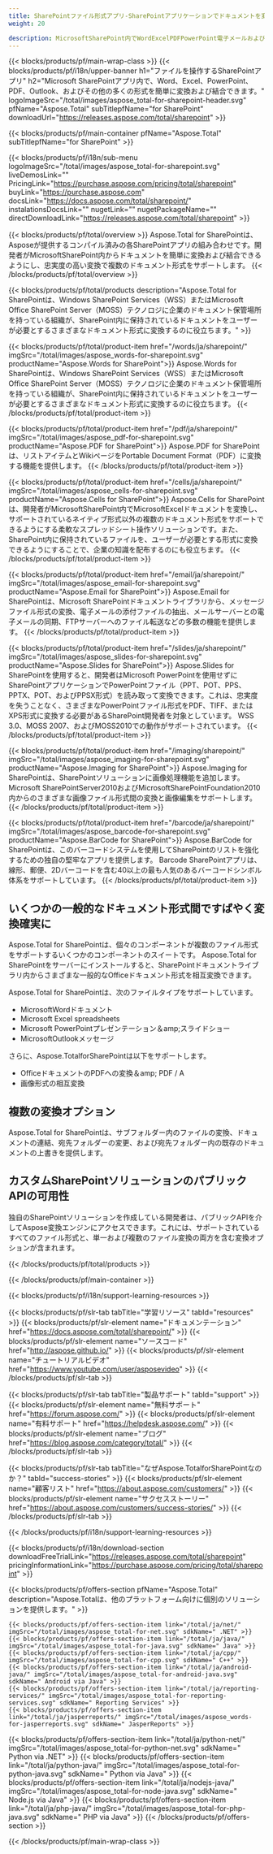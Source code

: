 ```yaml
---
title: SharePointファイル形式アプリ-SharePointアプリケーションでドキュメントを変換する 
weight: 20

description: MicrosoftSharePoint内でWordExcelPDFPowerPoint電子メールおよびイメージングドキュメント形式を変換および結合するSharePointファイル形式アプリ
---
```


{{< blocks/products/pf/main-wrap-class >}}
{{< blocks/products/pf/i18n/upper-banner h1="ファイルを操作するSharePointアプリ" h2="Microsoft SharePointアプリ内で、Word、Excel、PowerPoint、PDF、Outlook、およびその他の多くの形式を簡単に変換および結合できます。" logoImageSrc="/total/images/aspose_total-for-sharepoint-header.svg" pfName="Aspose.Total" subTitlepfName="for SharePoint" downloadUrl="https://releases.aspose.com/total/sharepoint" >}}

{{< blocks/products/pf/main-container pfName="Aspose.Total" subTitlepfName="for SharePoint" >}}

{{< blocks/products/pf/i18n/sub-menu logoImageSrc="/total/images/aspose_total-for-sharepoint.svg" liveDemosLink="" PricingLink="https://purchase.aspose.com/pricing/total/sharepoint" buyLink="https://purchase.aspose.com" docsLink="https://docs.aspose.com/total/sharepoint/" instalationsDocsLink="" nugetLink="" nugetPackageName="" directDownloadLink="https://releases.aspose.com/total/sharepoint" >}}

{{< blocks/products/pf/total/overview >}}
Aspose.Total for SharePointは、Asposeが提供するコンパイル済みの各SharePointアプリの組み合わせです。開発者がMicrosoftSharePoint内からドキュメントを簡単に変換および結合できるようにし、忠実度の高い変換で複数のドキュメント形式をサポートします。
{{< /blocks/products/pf/total/overview >}}

{{< blocks/products/pf/total/products description="Aspose.Total for SharePointは、Windows SharePoint Services（WSS）またはMicrosoft Office SharePoint Server（MOSS）テクノロジに企業のドキュメント保管場所を持っている組織が、SharePoint内に保持されているドキュメントをユーザーが必要とするさまざまなドキュメント形式に変換するのに役立ちます。" >}}

{{< blocks/products/pf/total/product-item href="/words/ja/sharepoint/" imgSrc="/total/images/aspose_words-for-sharepoint.svg" productName="Aspose.Words for SharePoint">}}
Aspose.Words for SharePointは、Windows SharePoint Services（WSS）またはMicrosoft Office SharePoint Server（MOSS）テクノロジに企業のドキュメント保管場所を持っている組織が、SharePoint内に保持されているドキュメントをユーザーが必要とするさまざまなドキュメント形式に変換するのに役立ちます。
{{< /blocks/products/pf/total/product-item >}}

{{< blocks/products/pf/total/product-item href="/pdf/ja/sharepoint/" imgSrc="/total/images/aspose_pdf-for-sharepoint.svg" productName="Aspose.PDF for SharePoint">}}
Aspose.PDF for SharePointは、リストアイテムとWikiページをPortable Document Format（PDF）に変換する機能を提供します。
{{< /blocks/products/pf/total/product-item >}}

{{< blocks/products/pf/total/product-item href="/cells/ja/sharepoint/" imgSrc="/total/images/aspose_cells-for-sharepoint.svg" productName="Aspose.Cells for SharePoint">}}
Aspose.Cells for SharePointは、開発者がMicrosoftSharePoint内でMicrosoftExcelドキュメントを変換し、サポートされているネイティブ形式以外の複数のドキュメント形式をサポートできるようにする柔軟なスプレッドシート操作ソリューションです。また、SharePoint内に保持されているファイルを、ユーザーが必要とする形式に変換できるようにすることで、企業の知識を配布するのにも役立ちます。
{{< /blocks/products/pf/total/product-item >}}

{{< blocks/products/pf/total/product-item href="/email/ja/sharepoint/" imgSrc="/total/images/aspose_email-for-sharepoint.svg" productName="Aspose.Email for SharePoint">}}
Aspose.Email for SharePointは、Microsoft SharePointドキュメントライブラリから、メッセージファイル形式の変換、電子メールの添付ファイルの抽出、メールサーバーとの電子メールの同期、FTPサーバーへのファイル転送などの多数の機能を提供します。
{{< /blocks/products/pf/total/product-item >}}

{{< blocks/products/pf/total/product-item href="/slides/ja/sharepoint/" imgSrc="/total/images/aspose_slides-for-sharepoint.svg" productName="Aspose.Slides for SharePoint">}}
Aspose.Slides for SharePointを使用すると、開発者はMicrosoft PowerPointを使用せずにSharePointアプリケーションでPowerPointファイル（PPT、POT、PPS、PPTX、POT、およびPPSX形式）を読み取って変換できます。これは、忠実度を失うことなく、さまざまなPowerPointファイル形式をPDF、TIFF、またはXPS形式に変換する必要があるSharePoint開発者を対象としています。 WSS 3.0、MOSS 2007、およびMOSS2010での動作がサポートされています。
{{< /blocks/products/pf/total/product-item >}}

{{< blocks/products/pf/total/product-item href="/imaging/sharepoint/" imgSrc="/total/images/aspose_imaging-for-sharepoint.svg" productName="Aspose.Imaging for SharePoint">}}
Aspose.Imaging for SharePointは、SharePointソリューションに画像処理機能を追加します。 Microsoft SharePointServer2010およびMicrosoftSharePointFoundation2010内からのさまざまな画像ファイル形式間の変換と画像編集をサポートします。
{{< /blocks/products/pf/total/product-item >}}

{{< blocks/products/pf/total/product-item href="/barcode/ja/sharepoint/" imgSrc="/total/images/aspose_barcode-for-sharepoint.svg" productName="Aspose.BarCode for SharePoint">}}
Aspose.BarCode for SharePointは、このバーコードシステムを使用してSharePointのリストを強化するための独自の堅牢なアプリを提供します。 Barcode SharePointアプリは、線形、郵便、2Dバーコードを含む40以上の最も人気のあるバーコードシンボル体系をサポートしています。
{{< /blocks/products/pf/total/product-item >}}

<!--<p></p>-->
<div class="col-lg-12">
 <h2 class="h2title">
  <a class="anchor" id="features" name="features">
  </a>
  いくつかの一般的なドキュメント形式間ですばやく変換確実に
 </h2>
 <p>
  Aspose.Total for SharePointは、個々のコンポーネントが複数のファイル形式をサポートするいくつかのコンポーネントのスイートです。 Aspose.Total for SharePointをサーバーにインストールすると、SharePointドキュメントライブラリ内からさまざまな一般的なOfficeドキュメント形式を相互変換できます。
 </p>
 <p>
  Aspose.Total for SharePointは、次のファイルタイプをサポートしています。
 </p>
 <ul class="unstyled">
  <li>
   MicrosoftWordドキュメント
  </li>
  <li>
   Microsoft Excel spreadsheets
  </li>
  <li>
   Microsoft PowerPointプレゼンテーション＆amp;スライドショー
  </li>
  <li>
   MicrosoftOutlookメッセージ
  </li>
 </ul>
 <p>
  さらに、Aspose.TotalforSharePointは以下をサポートします。
 </p>
 <ul class="unstyled">
  <li>
   OfficeドキュメントのPDFへの変換＆amp; PDF / A
  </li>
  <li>
   画像形式の相互変換
  </li>
 </ul>
</div>
<div class="col-lg-12">
 <h2 class="h2title">
  複数の変換オプション
 </h2>
 <p>
  Aspose.Total for SharePointは、サブフォルダー内のファイルの変換、ドキュメントの連結、宛先フォルダーの変更、および宛先フォルダー内の既存のドキュメントの上書きを提供します。
 </p>
</div>
<div class="col-lg-12">
 <h2 class="h2title">
  カスタムSharePointソリューションのパブリックAPIの可用性
 </h2>
 <p>
  独自のSharePointソリューションを作成している開発者は、パブリックAPIを介してAspose変換エンジンにアクセスできます。これには、サポートされているすべてのファイル形式と、単一および複数のファイル変換の両方を含む変換オプションが含まれます。
 </p>
</div>
<!--Feature-section Start-->
<!--Feature-section End-->

{{< /blocks/products/pf/total/products >}}

{{< /blocks/products/pf/main-container >}}


{{< blocks/products/pf/i18n/support-learning-resources >}}

{{< blocks/products/pf/slr-tab tabTitle="学習リソース" tabId="resources" >}}
{{< blocks/products/pf/slr-element name="ドキュメンテーション" href="https://docs.aspose.com/total/sharepoint/" >}} 
{{< blocks/products/pf/slr-element name="ソースコード" href="http://aspose.github.io/" >}} 
{{< blocks/products/pf/slr-element name="チュートリアルビデオ" href="https://www.youtube.com/user/asposevideo" >}} 
{{< /blocks/products/pf/slr-tab >}}

{{< blocks/products/pf/slr-tab tabTitle="製品サポート" tabId="support" >}}
{{< blocks/products/pf/slr-element name="無料サポート" href="https://forum.aspose.com/" >}} 
{{< blocks/products/pf/slr-element name="有料サポート" href="https://helpdesk.aspose.com/" >}} 
{{< blocks/products/pf/slr-element name="ブログ" href="https://blog.aspose.com/category/total/" >}} 
{{< /blocks/products/pf/slr-tab >}}

{{< blocks/products/pf/slr-tab tabTitle="なぜAspose.TotalforSharePointなのか？" tabId="success-stories" >}}
{{< blocks/products/pf/slr-element name="顧客リスト" href="https://about.aspose.com/customers/" >}} 
{{< blocks/products/pf/slr-element name="サクセスストーリー" href="https://about.aspose.com/customers/success-stories/" >}} 
{{< /blocks/products/pf/slr-tab >}}

{{< /blocks/products/pf/i18n/support-learning-resources >}}

{{< blocks/products/pf/i18n/download-section downloadFreeTrialLink="https://releases.aspose.com/total/sharepoint" pricingInformationLink="https://purchase.aspose.com/pricing/total/sharepoint" >}}

{{< blocks/products/pf/offers-section pfName="Aspose.Total" description="Aspose.Totalは、他のプラットフォーム向けに個別のソリューションを提供します。" >}}

    {{< blocks/products/pf/offers-section-item link="/total/ja/net/" imgSrc="/total/images/aspose_total-for-net.svg" sdkName=" .NET" >}}
    {{< blocks/products/pf/offers-section-item link="/total/ja/java/" imgSrc="/total/images/aspose_total-for-java.svg" sdkName=" Java" >}}
    {{< blocks/products/pf/offers-section-item link="/total/ja/cpp/" imgSrc="/total/images/aspose_total-for-cpp.svg" sdkName=" C++" >}}
    {{< blocks/products/pf/offers-section-item link="/total/ja/android-java/" imgSrc="/total/images/aspose_total-for-android-java.svg" sdkName=" Android via Java" >}}
    {{< blocks/products/pf/offers-section-item link="/total/ja/reporting-services/" imgSrc="/total/images/aspose_total-for-reporting-services.svg" sdkName=" Reporting Services" >}}
    {{< blocks/products/pf/offers-section-item link="/total/ja/jasperreports/" imgSrc="/total/images/aspose_words-for-jasperreports.svg" sdkName=" JasperReports" >}}
 {{< blocks/products/pf/offers-section-item link="/total/ja/python-net/" imgSrc="/total/images/aspose_total-for-python-net.svg" sdkName=" Python via .NET" >}}
 {{< blocks/products/pf/offers-section-item link="/total/ja/python-java/" imgSrc="/total/images/aspose_total-for-python-java.svg" sdkName=" Python via Java" >}}
 {{< blocks/products/pf/offers-section-item link="/total/ja/nodejs-java/" imgSrc="/total/images/aspose_total-for-node-java.svg" sdkName=" Node.js via Java" >}}
 {{< blocks/products/pf/offers-section-item link="/total/ja/php-java/" imgSrc="/total/images/aspose_total-for-php-java.svg" sdkName=" PHP via Java" >}}
{{< /blocks/products/pf/offers-section >}}

{{< /blocks/products/pf/main-wrap-class >}}